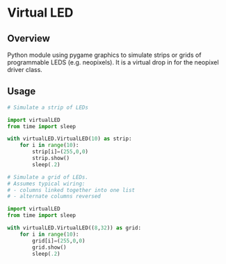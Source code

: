 # Virtual LED

## Overview

Python module using pygame graphics to simulate strips or grids of programmable LEDS (e.g. neopixels). It is a virtual drop in for the neopixel driver class.

## Usage

```python
# Simulate a strip of LEDs

import virtualLED
from time import sleep

with virtualLED.VirtualLED(10) as strip:
    for i in range(10):
        strip[i]=(255,0,0)
        strip.show()
        sleep(.2)

```

```python
# Simulate a grid of LEDs. 
# Assumes typical wiring:
# - columns linked together into one list
# - alternate columns reversed

import virtualLED
from time import sleep

with virtualLED.VirtualLED((8,32)) as grid:
    for i in range(10):
        grid[i]=(255,0,0)
        grid.show()
        sleep(.2)

```

